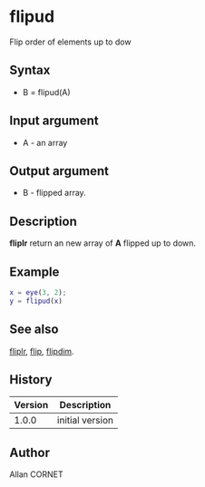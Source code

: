 # flipud

Flip order of elements up to dow

## Syntax

- B = flipud(A)

## Input argument

- A - an array

## Output argument

- B - flipped array.

## Description

  <p><b>fliplr</b> return an new array of <b>A</b> flipped up to down.</p>

## Example

```matlab
x = eye(3, 2);
y = flipud(x)
```

## See also

[fliplr](fliplr.md), [flip](flip.md), [flipdim](flipdim.md).

## History

| Version | Description     |
| ------- | --------------- |
| 1.0.0   | initial version |

## Author

Allan CORNET
